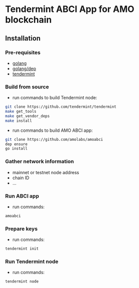 # Tendermint ABCI App for AMO blockchain

## Installation
### Pre-requisites
* [golang](https://golang.org/dl/)
* [golang/dep](https://golang.github.io/dep/docs/installation.html)
* [tendermint](https://github.com/tendermint/tendermint)

### Build from source
* run commands to build Tendermint node:
```bash
git clone https://github.com/tendermint/tendermint
make get_tools
make get_vendor_deps
make install
```

* run commands to build AMO ABCI app:
```bash
git clone https://github.com/amolabs/amoabci
dep ensure
go install
```

### Gather network information
* mainnet or testnet node address
* chain ID
* ...

### Run ABCI app
* run commands:
```bash
amoabci
```

### Prepare keys
* run commands:
```bash
tendermint init
```

### Run Tendermint node
* run commands:
```bash
tendermint node
```

